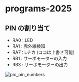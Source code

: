 # programs-2025

## PIN の割り当て
- RA0 : LED
- RA1 : 赤外線検知
- RA7 : Lチカ (ココは上書き可能)
- RB1 : サーボモーターの入力
- RB3 : サーボモーターの出力

![pic_pin_numbers](https://github.com/user-attachments/assets/5d57365b-f9f2-4b84-a49a-10cc6645f2ce)
